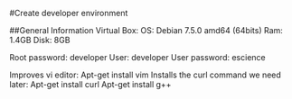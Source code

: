 #Create developer environment

##General Information
Virtual Box:
OS:  Debian 7.5.0 amd64 (64bits)
Ram: 1.4GB
Disk: 8GB

Root password: developer
User: developer
User password: escience

Improves vi editor: Apt-get install vim
Installs the curl command we need later: Apt-get install curl
Apt-get install g++

